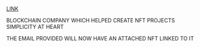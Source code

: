 
[LINK](https://www.crossmint.com/)


BLOCKCHAIN COMPANY WHICH HELPED CREATE NFT PROJECTS
	SIMPLICITY AT HEART
	

THE EMAIL PROVIDED WILL NOW HAVE AN ATTACHED NFT LINKED TO IT